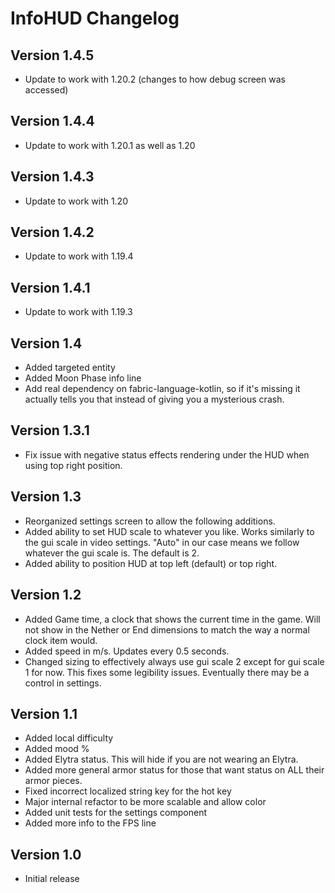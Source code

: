 # InfoHUD Changelog
## Version 1.4.5
- Update to work with 1.20.2 (changes to how debug screen was accessed)

## Version 1.4.4
- Update to work with 1.20.1 as well as 1.20

## Version 1.4.3
- Update to work with 1.20

## Version 1.4.2
- Update to work with 1.19.4

## Version 1.4.1
- Update to work with 1.19.3

## Version 1.4
- Added targeted entity
- Added Moon Phase info line
- Add real dependency on fabric-language-kotlin, so if it's missing it actually tells you that instead of giving you a mysterious crash.

## Version 1.3.1
- Fix issue with negative status effects rendering under the HUD when using top right position.

## Version 1.3
- Reorganized settings screen to allow the following additions.
- Added ability to set HUD scale to whatever you like. Works similarly to the gui scale in video settings. "Auto" in our case means we follow whatever the gui scale is. The default is 2.
- Added ability to position HUD at top left (default) or top right.

## Version 1.2
- Added Game time, a clock that shows the current time in the game. Will not show in the Nether or End dimensions to match the way a normal clock item would.
- Added speed in m/s. Updates every 0.5 seconds.
- Changed sizing to effectively always use gui scale 2 except for gui scale 1 for now. This fixes some legibility issues. Eventually there may be a control in settings.

## Version 1.1
- Added local difficulty
- Added mood %
- Added Elytra status. This will hide if you are not wearing an Elytra.
- Added more general armor status for those that want status on ALL their armor pieces.
- Fixed incorrect localized string key for the hot key
- Major internal refactor to be more scalable and allow color
- Added unit tests for the settings component
- Added more info to the FPS line

## Version 1.0 
- Initial release